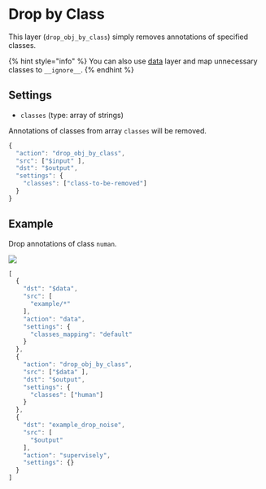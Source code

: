 # Drop by Class

This layer \(`drop_obj_by_class`\) simply removes annotations of specified classes.

{% hint style="info" %}
You can also use [data](https://github.com/TDionis/gitbook-test-2/tree/6674a9367498cf90a3f4b6119416152b98b80b92/export/data/README.md) layer and map unnecessary classes to `__ignore__`.
{% endhint %}

## Settings

* `classes` \(type: array of strings\)

Annotations of classes from array `classes` will be removed.

```javascript
{
  "action": "drop_obj_by_class",
  "src": ["$input" ],
  "dst": "$output",
  "settings": {
    "classes": ["class-to-be-removed"]
  }
}
```

## Example

Drop annotations of class `numan`.

![](../../../.gitbook/assets/s-l300.jpg)

```javascript
[
  {
    "dst": "$data",
    "src": [
      "example/*"
    ],
    "action": "data",
    "settings": {
      "classes_mapping": "default"
    }
  },
  {
    "action": "drop_obj_by_class",
    "src": ["$data" ],
    "dst": "$output",
    "settings": {
      "classes": ["human"]
    }
  },
  {
    "dst": "example_drop_noise",
    "src": [
      "$output"
    ],
    "action": "supervisely",
    "settings": {}
  }
]
```


